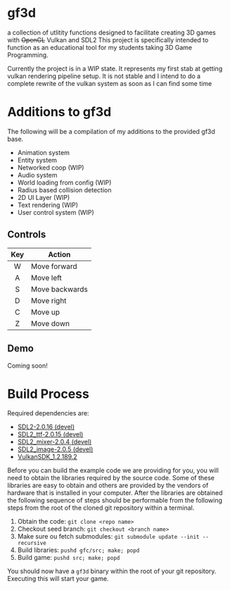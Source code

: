 # gf3d
a collection of utlitity functions designed to facilitate creating 3D games with ~~OpenGL~~ Vulkan and SDL2
This project is specifically intended to function as an educational tool for my students taking 3D Game Programming.

Currently the project is in a WIP state.
It represents my first stab at getting vulkan rendering pipeline setup.
It is not stable and I intend to do a complete rewrite of the vulkan system as soon as I can find some time

# Additions to gf3d
The following will be a compilation of my additions to the provided gf3d base.
* Animation system
* Entity system
* Networked coop (WIP)
* Audio system
* World loading from config (WIP)
* Radius based collision detection
* 2D UI Layer (WIP)
* Text rendering (WIP)
* User control system (WIP)

## Controls
| Key | Action                                   |
|:---:|------------------------------------------|
|  W  | Move forward                             |
|  A  | Move left                                |
|  S  | Move backwards                           |
|  D  | Move right                               |
|  C  | Move up                                  |
|  Z  | Move down                                |

## Demo
Coming soon!

# Build Process
Required dependencies are:
* [SDL2-2.0.16 (devel)](https://www.libsdl.org/release/)
* [SDL2_ttf-2.0.15 (devel)](https://www.libsdl.org/projects/SDL_ttf/release/)
* [SDL2_mixer-2.0.4 (devel)](https://www.libsdl.org/projects/SDL_mixer/release/)
* [SDL2_image-2.0.5 (devel)](https://www.libsdl.org/projects/SDL_image/release/)
* [VulkanSDK_1.2.189.2](https://vulkan.lunarg.com/sdk/home)

Before you can build the example code we are providing for you, you will need to obtain the libraries required
by the source code. Some of these libraries are easy to obtain and others are provided by the vendors of hardware
that is installed in your computer. After the libraries are obtained the following sequence of steps should be
performable from the following steps from the root of the cloned git repository within a terminal. 

1. Obtain the code: `git clone <repo name>`
2. Checkout seed branch: `git checkout <branch name>`
3. Make sure ou fetch submodules: `git submodule update --init --recursive`
4. Build libraries: `pushd gfc/src; make; popd`
5. Build game: `pushd src; make; popd`

You should now have a `gf3d` binary within the root of your git repository. Executing this will start your game.
